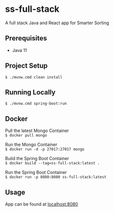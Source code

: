 # ss-full-stack

A full stack Java and React app for Smarter Sorting

## Prerequisites
- Java 11

## Project Setup

`$ ./mvnw.cmd clean install`

## Running Locally

`$ ./mvnw.cmd spring-boot:run`  

## Docker
Pull the latest Mongo Container  
`$ docker pull mongo`  

Run the Mongo Container  
`$ docker run -d -p 27017:27017 mongo`  

Build the Spring Boot Container  
`$ docker build --tag=ss-full-stack:latest .`  

Run the Spring Boot Container  
`$ docker run -p 8080:8080 ss-full-stack:latest`

## Usage  
App can be found at [localhost:8080](http://localhost:8080)
